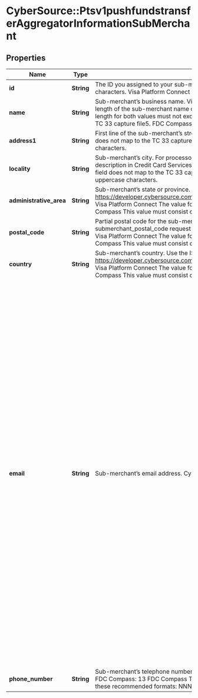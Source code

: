 # CyberSource::Ptsv1pushfundstransferAggregatorInformationSubMerchant

## Properties
Name | Type | Description | Notes
------------ | ------------- | ------------- | -------------
**id** | **String** | The ID you assigned to your sub-merchant.  FDC Compass: This value must consist of uppercase characters.  Visa Platform Connect with Mastercard: String (15) FDC Compass: String (20)  | [optional] 
**name** | **String** | Sub-merchant’s business name.  Visa Platform Connect With American Express, the maximum length of the sub-merchant name depends on the length of the aggregator name. The combined length for both values must not exceed 36 characters. The value for this field does not map to the TC 33 capture file5.  FDC Compass This value must consist of uppercase characters.  | [optional] 
**address1** | **String** | First line of the sub-merchant’s street address.  Visa Platform Connect The value for this field does not map to the TC 33 capture file5.  FDC Compass This value must consist of uppercase characters.  | [optional] 
**locality** | **String** | Sub-merchant’s city.  For processor-specific details, see submerchant_city request field description in Credit Card Services Using the SCMP API.  Visa Platform Connect The value for this field does not map to the TC 33 capture file5.  FDC Compass This value must consist of uppercase characters.  | [optional] 
**administrative_area** | **String** | Sub-merchant’s state or province. See https://developer.cybersource.com/library/documentation/sbc/quickref/states_and_provinces.pdf  Visa Platform Connect The value for this field does not map to the TC 33 capture file.  FDC Compass This value must consist of uppercase characters.  | [optional] 
**postal_code** | **String** | Partial postal code for the sub-merchant’s address.  For processor-specific details, see submerchant_postal_code request field description in Credit Card Services Using the SCMP API.  Visa Platform Connect The value for this field does not map to the TC 33 capture file5.  FDC Compass This value must consist of uppercase characters.  | [optional] 
**country** | **String** | Sub-merchant’s country. Use the ISO Standard numeric Country Codes.  See https://developer.cybersource.com/library/documentation/sbc/quickref/countries_alpha_list.pdf  Visa Platform Connect The value for this field does not map to the TC 33 capture file.  FDC Compass This value must consist of uppercase characters.  | [optional] 
**email** | **String** | Sub-merchant’s email address.  CyberSource through VisaNet | With American Express, the value for this field corresponds to the following data in the TC 33 capture file:  - Record: CP01 TCRB - Position: 25-64 - Field: American Express Seller E-mail Address - Note The TC 33 Capture file contains information about the purchases and refunds that a merchant submits to CyberSource. CyberSource through VisaNet creates the TC 33 Capture file at the end of the day and sends it to the merchant’s acquirer, who uses this information to facilitate end-of-day clearing processing with payment card companies.  | [optional] 
**phone_number** | **String** | Sub-merchant’s telephone number.  Maximum length for procesors  Visa Platform Connect: 20 FDC Compass: 13  FDC Compass This value must consist of uppercase characters. Use one of these recommended formats: NNN-NNN-NNNN NNN-AAAAAAA  | [optional] 


